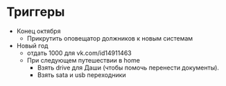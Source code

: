 # Триггеры
* Конец октября
    - Прикрутить оповещатор должников к новым системам
* Новый год 
    - отдать 1000 для vk.com/id14911463 
    - При следующем путешествии в home
        - Взять drive для Даши (чтобы помочь перенести документы).
        - Взять sata и usb переходники
